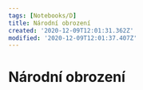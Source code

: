 ```yaml
---
tags: [Notebooks/D]
title: Národní obrození
created: '2020-12-09T12:01:31.362Z'
modified: '2020-12-09T12:01:37.407Z'
---
```


# Národní obrození
